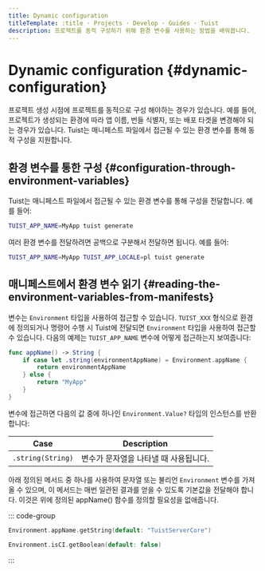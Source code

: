 ```yaml
---
title: Dynamic configuration
titleTemplate: :title · Projects · Develop · Guides · Tuist
description: 프로젝트를 동적 구성하기 위해 환경 변수를 사용하는 방법을 배워봅니다.
---
```


# Dynamic configuration {#dynamic-configuration}

프로젝트 생성 시점에 프로젝트를 동적으로 구성 해야하는 경우가 있습니다. 예를 들어, 프로젝트가 생성되는 환경에 따라 앱 이름, 번들 식별자, 또는 배포 타겟을 변경해야 되는 경우가 있습니다. Tuist는 매니페스트 파일에서 접근될 수 있는 환경 변수를 통해 동적 구성을 지원합니다.

## 환경 변수를 통한 구성 {#configuration-through-environment-variables}

Tuist는 매니페스트 파일에서 접근될 수 있는 환경 변수를 통해 구성을 전달합니다. 예를 들어:

```bash
TUIST_APP_NAME=MyApp tuist generate
```

여러 환경 변수를 전달하려면 공백으로 구분해서 전달하면 됩니다. 예를 들어:

```bash
TUIST_APP_NAME=MyApp TUIST_APP_LOCALE=pl tuist generate
```

## 매니페스트에서 환경 변수 읽기 {#reading-the-environment-variables-from-manifests}

변수는 <LocalizedLink href="/references/project-description/enums/environment">`Environment`</LocalizedLink> 타입을 사용하여 접근할 수 있습니다. `TUIST_XXX` 형식으로 환경에 정의되거나 명령어 수행 시 Tuist에 전달되면 `Environment` 타입을 사용하여 접근할 수 있습니다. 다음의 예제는 `TUIST_APP_NAME` 변수에 어떻게 접근하는지 보여줍니다:

```swift
func appName() -> String {
    if case let .string(environmentAppName) = Environment.appName {
        return environmentAppName
    } else {
        return "MyApp"
    }
}
```

변수에 접근하면 다음의 값 중에 하나인 `Environment.Value?` 타입의 인스턴스를 반환합니다:

| Case              | Description                           |
| ----------------- | ------------------------------------- |
| `.string(String)` | 변수가 문자열을 나타낼 때 사용됩니다. |

아래 정의된 메서드 중 하나를 사용하여 문자열 또는 불리언 `Environment` 변수를 가져올 수 있으며, 이 메서드는 매번 일관된 결과를 얻을 수 있도록 기본값을 전달해야 합니다. 이것은 위에 정의된 appName() 함수를 정의할 필요성을 없애줍니다.

::: code-group

```swift [String]
Environment.appName.getString(default: "TuistServerCore")
```

```swift [Boolean]
Environment.isCI.getBoolean(default: false)
```

:::
